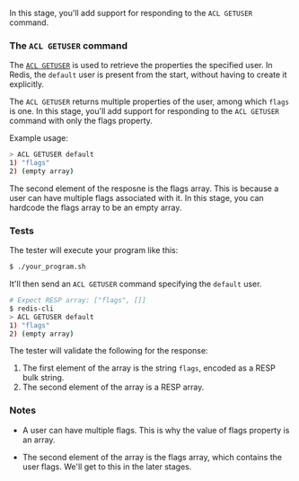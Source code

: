 In this stage, you'll add support for responding to the `ACL GETUSER` command.

### The `ACL GETUSER` command

The [`ACL GETUSER`](https://redis.io/docs/latest/commands/acl-getuser/) is used to retrieve the properties the specified user. In Redis, the `default` user is present from the start, without having to create it explicitly.

The `ACL GETUSER` returns multiple properties of the user, among which `flags` is one. In this stage, you'll add support for responding to the `ACL GETUSER` command with only the flags property.

Example usage:
```bash
> ACL GETUSER default
1) "flags"
2) (empty array)
```

The second element of the resposne is the flags array. This is because a user can have multiple flags associated with it. In this stage, you can hardcode the flags array to be an empty array.

### Tests

The tester will execute your program like this:

```bash
$ ./your_program.sh
```

It'll then send an `ACL GETUSER` command specifying the `default` user.

```bash
# Expect RESP array: ["flags", []]
$ redis-cli
> ACL GETUSER default
1) "flags"
2) (empty array)
```

The tester will validate the following for the response:

1. The first element of the array is the string `flags`, encoded as a RESP bulk string.
2. The second element of the array is a RESP array.

### Notes

- A user can have multiple flags. This is why the value of flags property is an array.

- The second element of the array is the flags array, which contains the user flags. We'll get to this in the later stages.